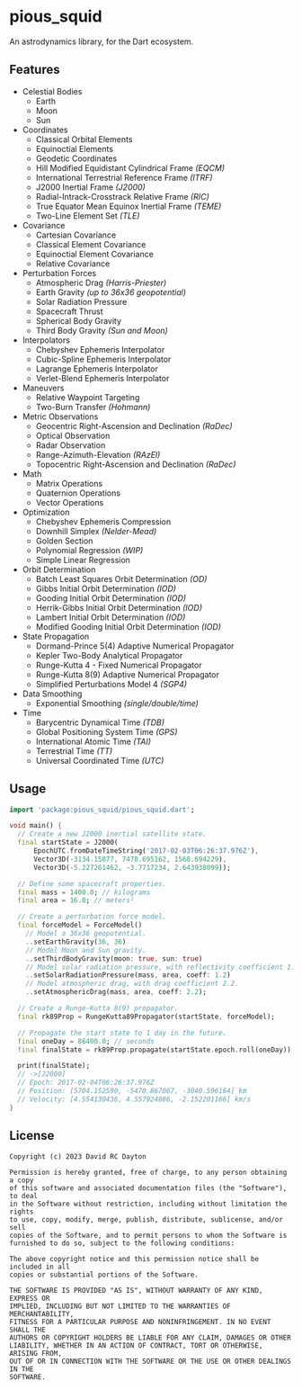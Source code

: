 # pious_squid

An astrodynamics library, for the Dart ecosystem.

## Features

- Celestial Bodies
  - Earth
  - Moon
  - Sun
- Coordinates
  - Classical Orbital Elements
  - Equinoctial Elements
  - Geodetic Coordinates
  - Hill Modified Equidistant Cylindrical Frame _(EQCM)_
  - International Terrestrial Reference Frame _(ITRF)_
  - J2000 Inertial Frame _(J2000)_
  - Radial-Intrack-Crosstrack Relative Frame _(RIC)_
  - True Equator Mean Equinox Inertial Frame _(TEME)_
  - Two-Line Element Set _(TLE)_
- Covariance
  - Cartesian Covariance
  - Classical Element Covariance
  - Equinoctial Element Covariance
  - Relative Covariance
- Perturbation Forces
  - Atmospheric Drag _(Harris-Priester)_
  - Earth Gravity _(up to 36x36 geopotential)_
  - Solar Radiation Pressure
  - Spacecraft Thrust
  - Spherical Body Gravity
  - Third Body Gravity _(Sun and Moon)_
- Interpolators
  - Chebyshev Ephemeris Interpolator
  - Cubic-Spline Ephemeris Interpolator
  - Lagrange Ephemeris Interpolator
  - Verlet-Blend Ephemeris Interpolator
- Maneuvers
  - Relative Waypoint Targeting
  - Two-Burn Transfer _(Hohmann)_
- Metric Observations
  - Geocentric Right-Ascension and Declination _(RaDec)_
  - Optical Observation
  - Radar Observation
  - Range-Azimuth-Elevation _(RAzEl)_
  - Topocentric Right-Ascension and Declination _(RaDec)_
- Math
  - Matrix Operations
  - Quaternion Operations
  - Vector Operations
- Optimization
  - Chebyshev Ephemeris Compression
  - Downhill Simplex _(Nelder-Mead)_
  - Golden Section
  - Polynomial Regression _(WIP)_
  - Simple Linear Regression
- Orbit Determination
  - Batch Least Squares Orbit Determination _(OD)_
  - Gibbs Initial Orbit Determination _(IOD)_
  - Gooding Initial Orbit Determination _(IOD)_
  - Herrik-Gibbs Initial Orbit Determination _(IOD)_
  - Lambert Initial Orbit Determination _(IOD)_
  - Modified Gooding Initial Orbit Determination _(IOD)_
- State Propagation
  - Dormand-Prince 5(4) Adaptive Numerical Propagator
  - Kepler Two-Body Analytical Propagator
  - Runge-Kutta 4 - Fixed Numerical Propagator
  - Runge-Kutta 8(9) Adaptive Numerical Propagator
  - Simplified Perturbations Model 4 _(SGP4)_
- Data Smoothing
  - Exponential Smoothing _(single/double/time)_
- Time
  - Barycentric Dynamical Time _(TDB)_
  - Global Positioning System Time _(GPS)_
  - International Atomic Time _(TAI)_
  - Terrestrial Time _(TT)_
  - Universal Coordinated Time _(UTC)_

## Usage

```dart
import 'package:pious_squid/pious_squid.dart';

void main() {
  // Create a new J2000 inertial satellite state.
  final startState = J2000(
      EpochUTC.fromDateTimeString('2017-02-03T06:26:37.976Z'),
      Vector3D(-3134.15877, 7478.695162, 1568.694229),
      Vector3D(-5.227261462, -3.7717234, 2.643938099));

  // Define some spacecraft properties.
  final mass = 1400.0; // kilograms
  final area = 16.0; // meters²

  // Create a perturbation force model.
  final forceModel = ForceModel()
    // Model a 36x36 geopotential.
    ..setEarthGravity(36, 36)
    // Model Moon and Sun gravity.
    ..setThirdBodyGravity(moon: true, sun: true)
    // Model solar radiation pressure, with reflectivity coefficient 1.2.
    ..setSolarRadiationPressure(mass, area, coeff: 1.2)
    // Model atmospheric drag, with drag coefficient 2.2.
    ..setAtmosphericDrag(mass, area, coeff: 2.2);

  // Create a Runge-Kutta 8(9) propagator.
  final rk89Prop = RungeKutta89Propagator(startState, forceModel);

  // Propagate the start state to 1 day in the future.
  final oneDay = 86400.0; // seconds
  final finalState = rk89Prop.propagate(startState.epoch.roll(oneDay));

  print(finalState);
  // ->[J2000]
  // Epoch: 2017-02-04T06:26:37.976Z
  // Position: [5704.152590, -5470.867067, -3040.596164] km
  // Velocity: [4.554130436, 4.557924086, -2.152201166] km/s
}
```
## License

```text
Copyright (c) 2023 David RC Dayton

Permission is hereby granted, free of charge, to any person obtaining a copy
of this software and associated documentation files (the "Software"), to deal
in the Software without restriction, including without limitation the rights
to use, copy, modify, merge, publish, distribute, sublicense, and/or sell
copies of the Software, and to permit persons to whom the Software is
furnished to do so, subject to the following conditions:

The above copyright notice and this permission notice shall be included in all
copies or substantial portions of the Software.

THE SOFTWARE IS PROVIDED "AS IS", WITHOUT WARRANTY OF ANY KIND, EXPRESS OR
IMPLIED, INCLUDING BUT NOT LIMITED TO THE WARRANTIES OF MERCHANTABILITY,
FITNESS FOR A PARTICULAR PURPOSE AND NONINFRINGEMENT. IN NO EVENT SHALL THE
AUTHORS OR COPYRIGHT HOLDERS BE LIABLE FOR ANY CLAIM, DAMAGES OR OTHER
LIABILITY, WHETHER IN AN ACTION OF CONTRACT, TORT OR OTHERWISE, ARISING FROM,
OUT OF OR IN CONNECTION WITH THE SOFTWARE OR THE USE OR OTHER DEALINGS IN THE
SOFTWARE.
```
